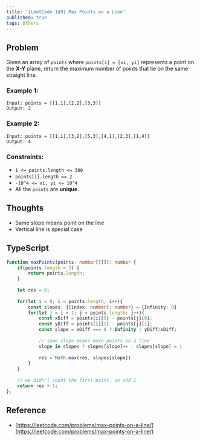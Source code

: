 ```yaml
---
title: '[LeetCode 149] Max Points on a Line'
published: true
tags: Others
---
```


## Problem

Given an array of `points` where `points[i] = [xi, yi]` represents a point on the **X-Y** plane, return the maximum number of points that lie on the same straight line.

### Example 1:

```
Input: points = [[1,1],[2,2],[3,3]]
Output: 3
```

### Example 2:

```
Input: points = [[1,1],[3,2],[5,3],[4,1],[2,3],[1,4]]
Output: 4
```
 
### Constraints:

- `1 <= points.length <= 300`
- `points[i].length == 2`
- `-10^4 <= xi, yi <= 10^4`
- All the `points` are **unique**.

## Thoughts

- Same slope means point on the line
- Vertical line is special case

## TypeScript

```typescript
function maxPoints(points: number[][]): number {
    if(points.length < 3) {
        return points.length;
    }
    
    let res = 0;
    
    for(let i = 0; i < points.length; i++){
        const slopes: {[index: number]: number} = {Infinity: 0}
        for(let j = i + 1; j < points.length; j++){
            const xDiff = points[i][0] - points[j][0];
            const yDiff = points[i][1] - points[j][1];
            const slope = xDiff === 0 ? Infinity : yDiff/xDiff;
            
            // same slope means more points on a line
            slope in slopes ? slopes[slope]++ : slopes[slope] = 1
            
            res = Math.max(res, slopes[slope])
        }
    }
    
    // we didn't count the first point, so add 1
    return res + 1;
};
```

## Reference

- [https://leetcode.com/problems/max-points-on-a-line/](https://leetcode.com/problems/max-points-on-a-line/)